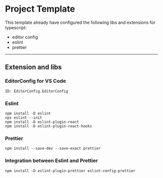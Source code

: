 # Project Template
This template already have configured the following libs and extensions for typescript:
- editor config
- eslint
- prettier

---

## Extension and libs

### EditorConfig for VS Code
```
ID: EditorConfig.EditorConfig
```

### Eslint
```
npm install -D eslint
npx eslint --init
npm install -D eslint-plugin-react
npm install -D eslint-plugin-react-hooks
```

### Prettier
```
npm install --save-dev --save-exact prettier
```

### Integration between Eslint and Prettier
```
npm install -D eslint-plugin-prettier eslint-config-prettier
```
